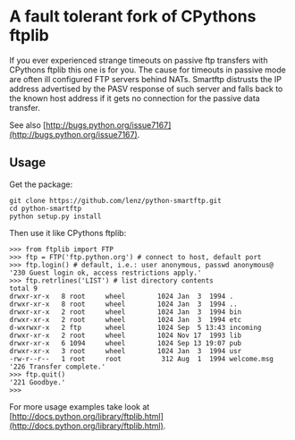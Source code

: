 A fault tolerant fork of CPythons ftplib
========================================

If you ever experienced strange timeouts on passive ftp transfers with CPythons ftplib this one is for you. The cause for timeouts in passive mode are often ill configured FTP servers behind NATs. Smartftp distrusts the IP address advertised by the PASV response of such server and falls back to the known host address if it gets no connection for the passive data transfer.

See also [http://bugs.python.org/issue7167](http://bugs.python.org/issue7167).

Usage
-----

Get the package:

    git clone https://github.com/lenz/python-smartftp.git
    cd python-smartftp
    python setup.py install


Then use it like CPythons ftplib:

    >>> from ftplib import FTP
    >>> ftp = FTP('ftp.python.org') # connect to host, default port
    >>> ftp.login() # default, i.e.: user anonymous, passwd anonymous@
    '230 Guest login ok, access restrictions apply.'
    >>> ftp.retrlines('LIST') # list directory contents
    total 9
    drwxr-xr-x   8 root     wheel        1024 Jan  3  1994 .
    drwxr-xr-x   8 root     wheel        1024 Jan  3  1994 ..
    drwxr-xr-x   2 root     wheel        1024 Jan  3  1994 bin
    drwxr-xr-x   2 root     wheel        1024 Jan  3  1994 etc
    d-wxrwxr-x   2 ftp      wheel        1024 Sep  5 13:43 incoming
    drwxr-xr-x   2 root     wheel        1024 Nov 17  1993 lib
    drwxr-xr-x   6 1094     wheel        1024 Sep 13 19:07 pub
    drwxr-xr-x   3 root     wheel        1024 Jan  3  1994 usr
    -rw-r--r--   1 root     root          312 Aug  1  1994 welcome.msg
    '226 Transfer complete.'
    >>> ftp.quit()
    '221 Goodbye.'
    >>>

For more usage examples take look at [http://docs.python.org/library/ftplib.html](http://docs.python.org/library/ftplib.html).